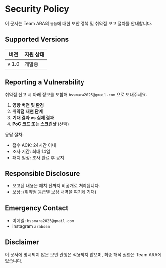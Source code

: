 # Security Policy

이 문서는 Team ARA의 `물듬`에 대한 보안 정책 및 취약점 보고 절차를 안내합니다.

## Supported Versions

| 버전    | 지원 상태         |
| ------- | ----------------- |
|v 1.0|개발중|

## Reporting a Vulnerability

취약점 신고 시 아래 정보를 포함해 `bssmara2025@gmail.com` 으로 보내주세요.

1. **영향 버전 및 환경**  
2. **취약점 재현 단계**  
3. **기대 결과 vs 실제 결과** 
4. **PoC 코드 또는 스크린샷** (선택)

응답 절차:  
- 접수 ACK: 24시간 이내  
- 조사 기간: 최대 14일  
- 패치 일정: 조사 완료 후 공지

## Responsible Disclosure

- 보고된 내용은 패치 전까지 비공개로 처리됩니다.  
- 보상: (취약점 등급별 보상 내역을 여기에 기재)

## Emergency Contact

- 이메일: `bssmara2025@gmail.com`  
- instagram `arabssm`

## Disclaimer

이 문서에 명시되지 않은 보안 관행은 적용되지 않으며, 최종 해석 권한은 Team ARA에 있습니다.
